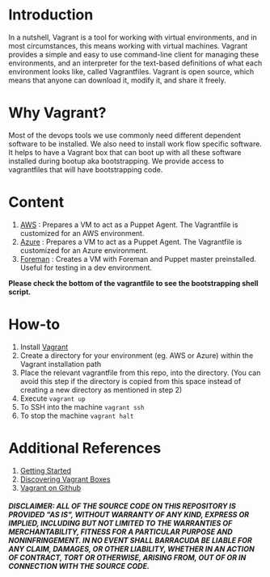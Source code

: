 # Introduction

In a nutshell, Vagrant is a tool for working with virtual environments, and in most circumstances, this means working with virtual machines. Vagrant provides a simple and easy to use command-line client for managing these environments, and an interpreter for the text-based definitions of what each environment looks like, called Vagrantfiles. Vagrant is open source, which means that anyone can download it, modify it, and share it freely.

# Why Vagrant?

Most of the devops tools we use commonly need different dependent software to be installed. We also need to install work flow specific software. It helps to have a Vagrant box that can boot up with all these software installed during bootup aka bootstrapping. We provide access to vagrantfiles that will have bootstrapping code.

# Content
1. [AWS](https://github.com/barracudanetworks/waf-automation/tree/master/vagrant/AWS) : Prepares a VM to act as a Puppet Agent. The Vagrantfile is customized for an AWS environment.
2. [Azure](https://github.com/barracudanetworks/waf-automation/tree/master/vagrant/Azure) : Prepares a VM to act as a Puppet Agent. The Vagrantfile is customized for an Azure environment.
3. [Foreman](https://github.com/barracudanetworks/waf-automation/tree/master/vagrant/Foreman) : Creates a VM with Foreman and Puppet master preinstalled. Useful for testing in a dev environment.

**Please check the bottom of the vagrantfile to see the bootstrapping shell script.**

# How-to

1. Install [Vagrant](https://www.vagrantup.com/docs/installation/)
2. Create a directory for your environment (eg. AWS or Azure) within the Vagrant installation path
3. Place the relevant vagrantfile from this repo, into the directory. (You can avoid this step if the directory is copied from this space instead of creating a new directory as mentioned in step 2)
4. Execute `vagrant up`
5. To SSH into the machine `vagrant ssh`
6. To stop the machine `vagrant halt`
 
# Additional References

1. [Getting Started](https://www.vagrantup.com/intro/getting-started/)
2. [Discovering Vagrant Boxes](https://app.vagrantup.com/boxes/search)
3. [Vagrant on Github](https://github.com/hashicorp/vagrant)

##### DISCLAIMER: ALL OF THE SOURCE CODE ON THIS REPOSITORY IS PROVIDED "AS IS", WITHOUT WARRANTY OF ANY KIND, EXPRESS OR IMPLIED, INCLUDING BUT NOT LIMITED TO THE WARRANTIES OF MERCHANTABILITY, FITNESS FOR A PARTICULAR PURPOSE AND NONINFRINGEMENT. IN NO EVENT SHALL BARRACUDA BE LIABLE FOR ANY CLAIM, DAMAGES, OR OTHER LIABILITY, WHETHER IN AN ACTION OF CONTRACT, TORT OR OTHERWISE, ARISING FROM, OUT OF OR IN CONNECTION WITH THE SOURCE CODE. #####

